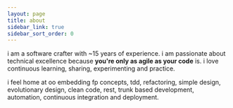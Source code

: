 ```yaml
---
layout: page
title: about
sidebar_link: true
sidebar_sort_order: 0
---
```


i am a software crafter with ~15 years of experience.
i am passionate about technical excellence because **you're only as agile as your code** is.
i love continuous learning, sharing, experimenting and practice.

i feel home at oo embedding fp concepts, tdd, refactoring, simple design, evolutionary design, clean code, rest, trunk based development, automation, continuous integration and deployment.